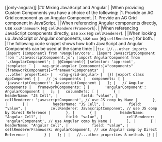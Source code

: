 [[only-angular]]
|## Mixing JavaScript and Angular
|
|When providing Custom Components you have a choice of the following:
|1. Provide an AG Grid component as an Angular Component.
|1. Provide an AG Grid component in JavaScript.
|
|When referencing Angular components directly, use `xxxFramework` (eg `cellRendererFramework`).
|
|When referencing JavaScript components directly, use `xxx` (eg `cellRenderer`).
|
|When looking up JavaScript or Angular components, use `xxx` (eg `cellRenderer`) for both.
|
|The following code snippet shows how both JavaScript and Angular Components can be used at the same time:
|
|```tsx
|//...other imports
|import {Component} from '@angular/core';
|import JavascriptComponent from './JavascriptComponent.js';
|import AngularComponent from './AngularComponent';
|
|@Component({
|selector: 'app-root',
|template: `
|   <ag-grid-angular [components]="components" [frameworkComponents]="frameworkComponents" 
|                    ...other properties>
|   </ag-grid-angular>
|`
|})
|export class AppComponent {
|   // js components
|   components: [
|       'javascriptComponent': JavascriptComponent
|   ];
|   // Angular components
|   frameworkComponents: [
|       'angularComponent': AngularComponent
|   ];
|   columnDefs: [
|       {
|           headerName: "JS Cell",
|           field: "value",
|           cellRenderer: 'javascriptComponent', // use JS comp by Name
|       },
|       {
|           headerName: "JS Cell",
|           field: "value",
|           cellRenderer: JavascriptComponent, // use JS comp by Direct Reference
|       },
|       {
|           headerName: "Angular Cell",
|           field: "value",
|           cellRenderer: 'angularComponent', // use Angular comp by Name
|       },
|       {
|           headerName: "Angular Cell",
|           field: "value",
|           cellRendererFramework: AngularComponent, // use Angular comp by Direct Reference
|       }
|   ];
|
|   //...other properties & methods
|}
|```
|

